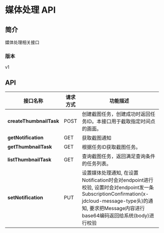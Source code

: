 # 媒体处理 API


## 简介
媒体处理相关接口


### 版本
v1


## API
|接口名称|请求方式|功能描述|
|---|---|---|
|**createThumbnailTask**|POST|创建截图任务，创建成功时返回任务ID。本接口用于截取指定时间点的画面。|
|**getNotification**|GET|获取截图通知|
|**getThumbnailTask**|GET|根据任务ID获取截图任务。|
|**listThumbnailTask**|GET|查询截图任务，返回满足查询条件的任务列表。|
|**setNotification**|PUT|设置媒体处理通知, 在设置Notification时会对endpoint进行校验, 设置时会对endpoint发一条SubscriptionConfirmation(x\-jdcloud\-message\-type头)的通知, 要求把Message内容进行base64编码返回给系统(body)进行校验|

